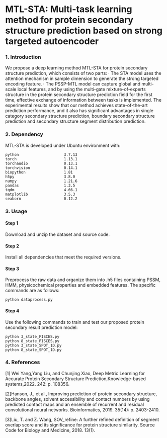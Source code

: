 # MTL-STA: Multi-task learning method for protein secondary structure prediction based on strong targeted autoencoder
### 1. Introduction
We propose a deep learning method MTL-STA for protein secondary structure prediction, which consists of two parts: 
· The STA model uses the attention mechanism in sample dimension to generate the strong targeted encoding feature.
· The PSSP-MTL model can capture global and multi-scale local features, and by using the multi-gate mixture-of-experts structure in the protein secondary structure prediction field for the first time, effective exchange of information between tasks is implemented.
The experimental results show that our method achieves state-of-the-art prediction performance, and it also has significant advantages in single category secondary structure prediction, boundary secondary structure prediction and secondary structure segment distribution prediction.
### 2. Dependency
MTL-STA is developed under Ubuntu environment with:
```
python                    3.7.13
torch                     1.13.1
torchaudio                0.13.1
torchvision               0.14.1
biopython                 1.81
h5py                      3.8.0
numpy                     1.21.6
pandas                    1.3.5
tqdm                      4.66.1
matplotlib                3.5.3
seaborn                   0.12.2
```
### 3. Usage
#### Step 1
Download and unzip the dataset and source code.
#### Step 2
Install all dependencies that meet the required versions.
#### Step 3
Preprocess the raw data and organize them into .h5 files containing PSSM, HMM, physicochemical properties and embedded features. The specific commands are as follows:
```
python dataprocess.py
```
#### Step 4
Use the following commands to train and test our proposed protein secondary result prediction model:
```
python 3_state_PISCES.py
python 8_state_PISCES.py
python 3_state_SPOT_1D.py
python 8_state_SPOT_1D.py
```
### 4. References
[1] Wei Yang,Yang Liu, and Chunjing Xiao, Deep Metric Learning for Accurate Protein Secondary Structure Prediction,Knowledge-based systems,2022. 242: p. 108356.

[2]Hanson, J., et al., Improving prediction of protein secondary structure, backbone angles, solvent accessibility and contact numbers by using predicted contact maps and an ensemble of recurrent and residual convolutional neural networks. Bioinformatics, 2019. 35(14): p. 2403-2410.

[3]Liu, T. and Z. Wang, SOV_refine: A further refined definition of segment overlap score and its significance for protein structure similarity. Source Code for Biology and Medicine, 2018. 13(1).
